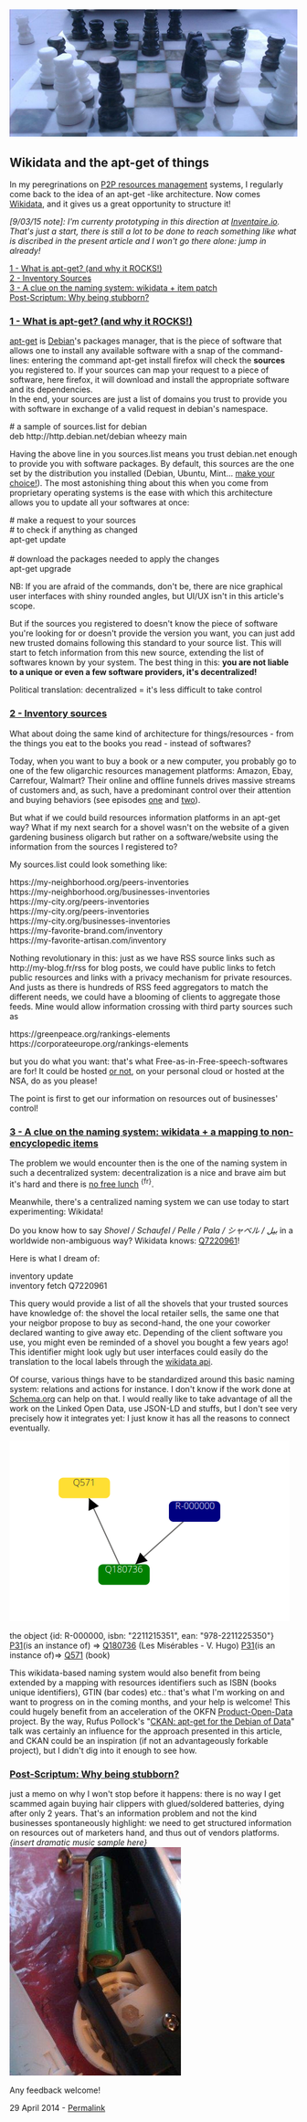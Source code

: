 <img class="cover" src="/assets/img/chess.jpg" alt="Chess and counter-modulation - all  metaphorical interpretation of this picture are fully at your responsibility - CC-BY Maxime Lathuilière 2013">
<h2>Wikidata and the apt-get of things</h2>
<p>In my peregrinations on <a href="/articles/p2p-rm">P2P resources management</a> systems, I regularly come back to the idea of an apt-get -like architecture. Now comes <a href="https://www.wikidata.org/">Wikidata</a>, and it gives us a great opportunity to structure it!</p>
<p><em> [9/03/15 note]: I'm currenty prototyping in this direction at <a href="https://inventaire.io">Inventaire.io</a>. That's just a start, there is still a lot to be done to reach something like what is discribed in the present article and I won't go there alone: jump in already!</em></p>

<div class="deeplinking panel">
    <a class="deeplink" href="#apt-get">1 - What is apt-get? (and why it ROCKS!)</a><br>
    <a class="deeplink" href="#inventory-sources">2 - Inventory Sources</a><br>
    <a class="deeplink" href="#wikidata-based-naming-system">3 - A clue on the naming system: wikidata + item patch</a><br>
    <a class="deeplink" href="#ps">Post-Scriptum: Why being stubborn?</a><br>
</div>

<h3><a id="apt-get" href="#apt-get">1 - What is apt-get? (and why it ROCKS!)</a></h3>
<p><a href="https://en.wikipedia.org/wiki/Advanced_Packaging_Tool">apt-get</a> is <a href="https://en.wikipedia.org/wiki/Debian">Debian</a>'s packages manager, that is the piece of software that allows one to install any available software with a snap of the command-lines: entering the command <span class="code">apt-get install firefox</span> will check the <strong>sources</strong> you registered to. If your sources can map your request to a piece of software, here <span class="code">firefox</span>, it will download and install the appropriate software and its dependencies. <br>
In the end, your sources are just a list of domains you trust to provide you with software in exchange of a valid request in debian's namespace.</p>
<p class="code">
# a sample of sources.list for debian <br>
deb http://http.debian.net/debian wheezy main <br>
</p>
<p>
Having the above line in you sources.list means you trust debian.net enough to provide you with software packages.
By default, this sources are the one set by the distribution you installed (Debian, Ubuntu, Mint... <a href="http://blog.websourcing.fr/files/2011/01/evolution-linux-distributions.jpg">make your choice!</a>). The most astonishing thing about this when you come from proprietary operating systems is the ease with which this architecture allows you to update all your softwares at once:</p>
<p class="code">
# make a request to your sources <br>
# to check if anything as changed
<br>
apt-get update
<br>
<br>
# download the packages needed to apply the changes
<br>
apt-get upgrade
</p>
<p class="legend">NB: If you are afraid of the commands, don't be, there are nice graphical user interfaces with shiny rounded angles, but UI/UX isn't in this article's scope.</p>
<p>But if the sources you registered to doesn't know the piece of software you're looking for or doesn't provide the version you want, you can just add new trusted domains following this standard to your source list. This will start to fetch information from this new source, extending the list of softwares known by your system. The best thing in this: <strong>you are not liable to a unique or even a few software providers, it's decentralized!</strong> </p>
<p class="quote"><i class="fa fa-quote-left"></i>Political translation: decentralized = it's less difficult to take control<i class="fa fa-quote-right"></i></p>

<h3><a id="inventory-sources" href="#inventory-sources">2 - Inventory sources</a></h3>
<p>What about doing the same kind of architecture for things/resources - from the things you eat to the books you read - instead of softwares?</p>
<p>Today, when you want to buy a book or a new computer, you probably go to one of the few oligarchic resources management platforms: Amazon, Ebay, Carrefour, Walmart? Their online and offline funnels drives massive streams of customers and, as such, have a predominant control over their attention and buying behaviors (see episodes <a href="/articles/paper-ethical-marketing">one</a> and <a href="/articles/p2p-rm">two</a>).
</p>
<p>But what if we could build resources information platforms in an apt-get way? What if my next search for a shovel wasn't on the website of a given gardening business oligarch but rather on a software/website using the information from the sources I registered to?</p>
<p>
My sources.list could look something like:</p>
<p class="code">
  https://my-neighborhood.org/peers-inventories <br>
  https://my-neighborhood.org/businesses-inventories <br>
  https://my-city.org/peers-inventories <br>
  https://my-city.org/peers-inventories <br>
  https://my-city.org/businesses-inventories <br>
  https://my-favorite-brand.com/inventory <br>
  https://my-favorite-artisan.com/inventory
</p>
<p>
  Nothing revolutionary in this: just as we have RSS source links such as
  <span class="code">http://my-blog.fr/rss</span>
  for blog posts, we could have public links to fetch public resources and links with a privacy mechanism for private resources. And justs as there is hundreds of RSS feed aggregators to match the different needs, we could have a blooming of clients to aggregate those feeds. Mine would allow information crossing with third party sources such as
</p>
<p class="code">
https://greenpeace.org/rankings-elements <br>
https://corporateeurope.org/rankings-elements
</p>
<p>but you do what you want: that's what Free-as-in-Free-speech-softwares are for! It could be hosted <a href="http://unhosted.org/">or not</a>, on your personal cloud or hosted at the NSA, do as you please!
</p>
<p class="quote"><i class="fa fa-quote-left"></i>The point is first to get our information on resources out of businesses' control!<i class="fa fa-quote-right"></i></p>

<h3><a id="wikidata-based-naming-system" href="wikidata-based-naming-system">3 - A clue on the naming system: wikidata + a mapping to non-encyclopedic items</a></h3>
<p>The problem we would encounter then is the one of the naming system in such a decentralized system: decentralization is a nice and brave aim but it's hard and there is <a href="http://www.bortzmeyer.org/no-free-lunch.html">no free lunch</a> <sup class="lang">{fr}</sup>.</p>
<p>
Meanwhile, there's a centralized naming system we can use today to start experimenting: Wikidata!</p>

<p class="quote"><i class="fa fa-quote-left"></i>Do you know how to say <em>Shovel / Schaufel / Pelle / Pala / シャベル / بیل</em> in a worldwide non-ambiguous way?  Wikidata knows: <a href="https://www.wikidata.org/wiki/Q7220961">Q7220961</a>!<i class="fa fa-quote-right"></i></p>

<p>Here is what I dream of:</p>
<p class="code">
inventory update <br>
inventory fetch Q7220961
</p>
<p> This query would provide a list of all the shovels that your trusted sources have knowledge of: the shovel the local retailer sells, the same one that your neigbor propose to buy as second-hand, the one your coworker declared wanting to give away etc. Depending of the client software you use, you might even be reminded of a shovel you bought a few years ago! This identifier might look ugly but user interfaces could easily do the translation to the local labels through the <a href="https://www.wikidata.org/w/api.php?action=wbgetentities&ids=Q7220961&format=json" target="blank">wikidata api</a>.</p>
<p>Of course, various things have to be standardized around this basic naming system: relations and actions for instance. I don't know if the work done at <a href="http://schema.org/Thing">Schema.org</a> can help on that. I would really like to take advantage of all the work on the Linked Open Data, use JSON-LD and stuffs, but I don't see very precisely how it integrates yet: I just know it has all the reasons to connect eventually.
</p>
<img src="/assets/img/miserables.png" alt="Les Misérables">
<p class="legend">the object {id: R-000000, isbn: "2211215351", ean: "978-2211225350"} <a href="https://www.wikidata.org/wiki/Property:P31">P31</a>(is an instance of) => <a href="https://www.wikidata.org/wiki/Q180736">Q180736</a> (Les Misérables - V. Hugo) <a href="https://www.wikidata.org/wiki/Property:P31">P31</a>(is an instance of)=> <a href="http://www.wikidata.org/wiki/Q571">Q571</a> (book)</p>
<p>This wikidata-based naming system would also benefit from being extended by a mapping with resources identifiers such as ISBN (books unique identifiers), GTIN (bar codes) etc.: that's what I'm working on and want to progress on in the coming months, and your help is welcome! This could hugely benefit from an acceleration of the OKFN <a href="http://product-open-data.com/">Product-Open-Data</a> project. By the way, Rufus Pollock's "<a href="http://blog.okfn.org/2010/01/05/talk-at-chaos-computer-congress-on-ckan-apt-get-for-the-debian-of-data/">CKAN: apt-get for the Debian of Data</a>" talk was certainly an influence for the approach presented in this article, and CKAN could be an inspiration (if not an advantageously forkable project), but I didn't dig into it enough to see how.
</p>

<h3><a id="ps" href="#ps">Post-Scriptum: Why being stubborn?</a></h3><i class="fa fa-link"></i>
<p>just a memo on why I won't stop before it happens: there is no way I get scammed again buying hair clippers with glued/soldered batteries, dying after only 2 years. That's an information problem and not the kind businesses spontaneously highlight: we need to get structured information on resources out of marketers hand, and thus out of vendors platforms. <em>{insert dramatic music sample here}</em>
<img src="/assets/img/batteries.jpg" alt="planned obsolescence scam">

</p>
<p>
Any feedback welcome!
</p>

<!-- CREATIVECOMMONS --><!-- CREATIVECOMMONS -->

<div class="date panel">29 April 2014 - <a href="/articles/wikidata-and-the-apt-get-of-things" title="permakink">Permalink</a>
</div>
